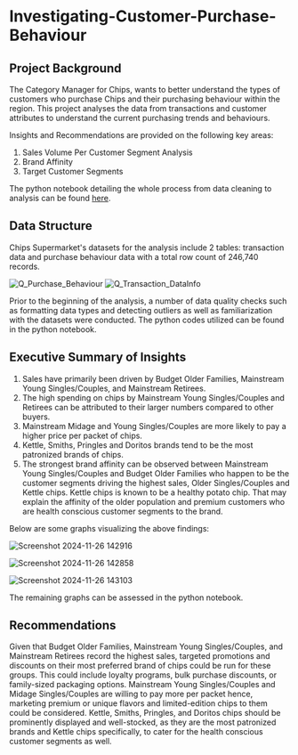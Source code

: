 # Investigating-Customer-Purchase-Behaviour

## Project Background
The Category Manager for Chips, wants to better understand the types of customers who purchase Chips and their purchasing behaviour within the region.
This project analyses the data from transactions and customer attributes to understand the current purchasing trends and behaviours.

Insights and Recommendations are provided on the following key areas:
1. Sales Volume Per Customer Segment Analysis
2. Brand Affinity
3. Target Customer Segments

The python notebook detailing the whole process from data cleaning to analysis can be found [here](http://localhost:8888/lab/tree/Investigating%20Customer%20Purchase%20Behaviours%20at%20Chips.ipynb).


## Data Structure
Chips Supermarket's datasets for the analysis include 2 tables: transaction data and purchase behaviour data with a total row count of 246,740 records.


![Q_Purchase_Behaviour](https://github.com/user-attachments/assets/51124c44-a1a3-4c9d-938c-ba8f6b0ab6e2)
![Q_Transaction_DataInfo](https://github.com/user-attachments/assets/023c0b2b-913a-4a79-9c87-45e1ace04f0e)


Prior to the beginning of the analysis, a number of data quality checks such as formatting data types and detecting outliers as well as familiarization with the datasets were conducted. The python codes utilized can be found in the python notebook.


## Executive Summary of Insights

1. Sales have primarily been driven by Budget Older Families, Mainstream Young Singles/Couples, and Mainstream Retirees.
2. The high spending on chips by Mainstream Young Singles/Couples and Retirees can be attributed to their larger numbers compared to other buyers.
3. Mainstream Midage and Young Singles/Couples are more likely to pay a higher price per packet of chips.
4. Kettle, Smiths, Pringles and Doritos brands tend to be the most patronized brands of chips.
5. The strongest brand affinity can be observed between Mainstream Young Singles/Couples and Budget Older Families who happen to be the customer segments driving the highest sales, Older Singles/Couples and Kettle chips. Kettle chips is known to be a healthy potato chip. That may explain the affinity of the older population and premium customers who are health conscious customer segments to the brand.

Below are some graphs visualizing the above findings:

![Screenshot 2024-11-26 142916](https://github.com/user-attachments/assets/7ef6b5c5-8b36-44de-a026-3ce8a6e96e99)

![Screenshot 2024-11-26 142858](https://github.com/user-attachments/assets/e803a256-5e23-4b19-8011-b3992fce544c)

![Screenshot 2024-11-26 143103](https://github.com/user-attachments/assets/1273ed7b-b98e-4f8c-9e7e-38d3f105a684)


The remaining graphs can be assessed in the python notebook.


## Recommendations

Given that Budget Older Families, Mainstream Young Singles/Couples, and Mainstream Retirees record the highest sales, targeted promotions and discounts on their most preferred brand of chips could be run for these groups. This could include loyalty programs, bulk purchase discounts, or family-sized packaging options. Mainstream Young Singles/Couples and Midage Singles/Couples are willing to pay more per packet hence, marketing premium or unique flavors and limited-edition chips to them could be considered. Kettle, Smiths, Pringles, and Doritos chips should be prominently displayed and well-stocked, as they are the most patronized brands and Kettle chips specifically, to cater for the health conscious customer segments as well.
